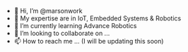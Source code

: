 - 👋 Hi, I’m @marsonwork
- 👀 My expertise are in IoT, Embedded Systems & Robotics
- 🌱 I’m currently learning Advance Robotics
- 💞️ I’m looking to collaborate on ...
- 📫 How to reach me ... (I will be updating this soon)

<!---
marsonwork/marsonwork is a ✨ special ✨ repository because its `README.md` (this file) appears on your GitHub profile.
You can click the Preview link to take a look at your changes.
--->
